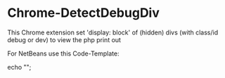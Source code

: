 Chrome-DetectDebugDiv
=====================

This Chrome extension set 'display: block' of (hidden) divs (with class/id debug or dev) to view the php print out


For NetBeans use this Code-Template:
<div>echo "<div class='dev' style='display: none;'><pre>",print_r(${cursor}),"</pre></div>";</div>
